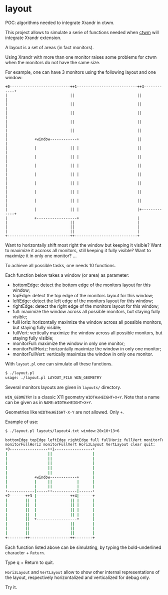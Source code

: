 # layout

POC: algorithms needed to integrate Xrandr in ctwm.

This project allows to simulate a serie of functions needed
when [ctwm](http://www.ctwm.org) will integrate Xrandr extension.

A layout is a set of areas (in fact monitors).

Using Xrandr with more than one monitor raises some problems for ctwm
when the monitors do not have the same size.

For example, one can have 3 monitors using the following layout and
one window:

```
+0---------------------------++1---------------------------++3------------+
|                            ||                            ||             |
|                            ||                            ||             |
|                            ||                            ||             |
|                            ||                            ||             |
|                            ||                            ||             |
|            +window------------+                          ||             |
|            |               || |                          ||             |
|            |               || |                          ||             |
|            |               || |                          ||             |
|            |               || |                          ||             |
|            |               || |                          ||             |
|            |               || |                          ||             |
|            |               || |                          ||             |
|            |               || |                          |+-------------+
|            +------------------+                          |
|                            ||                            |
|                            ||                            |
|                            ||                            |
+----------------------------++----------------------------+
```

Want to horizontally shift most right the window but keeping it visible?
Want to maximize it accross all monitors, still keeping it fully visible?
Want to maximize it in only one monitor?
...

To achieve all possible tasks, one needs 10 functions.

Each function below takes a window (or area) as parameter:
- bottomEdge: detect the bottom edge of the monitors layout for this window;
- topEdge: detect the top edge of the monitors layout for this window;
- leftEdge: detect the left edge of the monitors layout for this window;
- rightEdge: detect the right edge of the monitors layout for this window;
- full: maximize the window across all possible monitors, but staying
  fully visible;
- fullHoriz: horizontally maximize the window across all possible
  monitors, but staying fully visible;
- fullVert: vertically maximize the window across all possible
  monitors, but staying fully visible;
- monitorFull: maximize the window in only one monitor;
- monitorFullHoriz: horizontally maximize the window in only one monitor;
- monitorFullVert: vertically maximize the window in only one monitor.

With `layout.pl` one can simulate all these functions.

```sh
$ ./layout.pl
usage: ./layout.pl LAYOUT_FILE WIN_GEOMETRY
```

Several monitors layouts are given in `layouts/` directory.

`WIN_GEOMETRY` is a classic X11 geometry `WIDTHxHEIGHT+X+Y`. Note that
a name can be given as in `NAME:WIDTHxHEIGHT+X+Y`.

Geometries like `WIDTHxHEIGHT-X-Y` are not allowed. Only `+`.

Example of use:

```sh
$ ./layout.pl layouts/layout4.txt window:20x10+13+6

bottomEdge topEdge leftEdge rightEdge full fullHoriz fullVert monitorFull
monitorFullHoriz monitorFullVert HorizLayout VertLayout clear quit:
+0-----------------++1-----------------+
|                  ||                  |
|                  ||                  |
|                  ||                  |
|                  ||                  |
|                  ||                  |
|            +window------------+      |
|            |     ||           |      |
|            |     ||           |      |
+------------|-----++-----------|------+
+2-------++3-|---------------++4|------+
|        ||  |               || |      |
|        ||  |               || |      |
|        ||  |               || |      |
|        ||  |               || |      |
|        ||  +------------------+      |
|        ||                  ||        |
|        ||                  ||        |
|        ||                  ||        |
+--------++------------------++--------+
```

Each function listed above can be simulating, by typing the
bold-underlined character + `Return`.

Type q + Return to quit.

`HorizLayout` and `VertLayout` allow to show other internal
representations of the layout, respectively horizontalized and
verticalized for debug only.

Try it.
